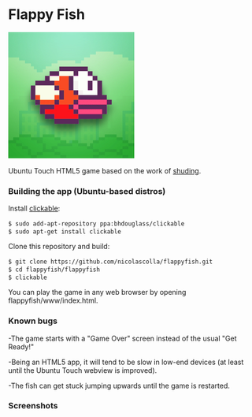# Flappy Fish
![](icon.png)

Ubuntu Touch HTML5 game based on the work of [shuding](https://github.com/shuding/flappybird).

### Building the app (Ubuntu-based distros)

Install [clickable](https://clickable-ut.dev/en/latest/install.html):

```
$ sudo add-apt-repository ppa:bhdouglass/clickable
$ sudo apt-get install clickable
```

Clone this repository and build:

```
$ git clone https://github.com/nicolascolla/flappyfish.git
$ cd flappyfish/flappyfish
$ clickable
```

You can play the game in any web browser by opening flappyfish/www/index.html.

### Known bugs

-The game starts with a "Game Over" screen instead of the usual "Get Ready!"

-Being an HTML5 app, it will tend to be slow in low-end devices (at least until the Ubuntu Touch webview is improved).

-The fish can get stuck jumping upwards until the game is restarted.

### Screenshots

[](screenshot.png)
